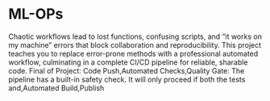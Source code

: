 # ML-OPs
Chaotic workflows lead to lost functions, confusing scripts, and “it works on my machine” errors that block collaboration and reproducibility. This project teaches you to replace error-prone methods with a professional automated workflow, culminating in a complete CI/CD pipeline for reliable, sharable code. Final of Project: Code Push,Automated Checks,Quality Gate: The pipeline has a built-in safety check. It will only proceed if both the tests and,Automated Build,Publish
